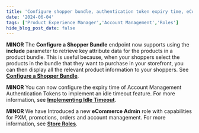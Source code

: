 ```yaml
---
title: 'Configure shopper bundle, authentication token expiry time, eCommerce Admin role'
date: '2024-06-04'
tags: ['Product Experience Manager','Account Management','Roles']
hide_blog_post_date: false
---
```

**MINOR** The **Configure a Shopper Bundle** endpoint now supports using the **include** parameter to retrieve key attribute data for the products in a product bundle. This is useful because, when your shoppers select the products in the bundle that they want to purchase in your storefront, you can then display all the relevant product information to your shoppers. See **[Configure a Shopper Bundle](https://beta.elasticpath.dev/docs/api/pxm/catalog/configure-by-context-product)**.

**MINOR** You can now configure the expiry time of Account Management Authentication Tokens to implement an idle timeout feature. For more information, see **[Implementing Idle Timeout](https://beta.elasticpath.dev/guides/How-To/Accounts/implement-idle-timeout)**.

**MINOR** We have Introduced a new **eCommerce Admin** role with capabilities for PXM, promotions, orders and account management. For more information, see **[Store Roles](https://beta.elasticpath.dev/guides/Getting-Started/team-management)**.

